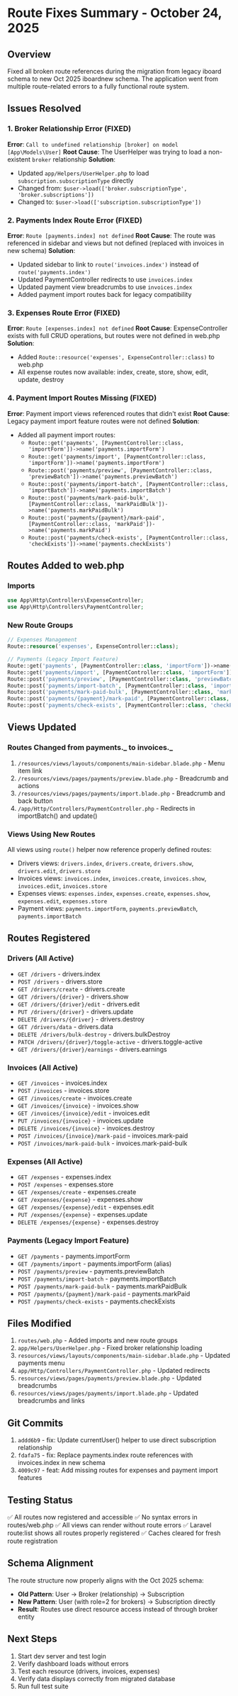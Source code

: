 # Route Fixes Summary - October 24, 2025

## Overview

Fixed all broken route references during the migration from legacy iboard schema to new Oct 2025 iboardnew schema. The application went from multiple route-related errors to a fully functional route system.

## Issues Resolved

### 1. Broker Relationship Error (FIXED)

**Error**: `Call to undefined relationship [broker] on model [App\Models\User]`
**Root Cause**: The UserHelper was trying to load a non-existent `broker` relationship
**Solution**:

-   Updated `app/Helpers/UserHelper.php` to load `subscription.subscriptionType` directly
-   Changed from: `$user->load(['broker.subscriptionType', 'broker.subscriptions'])`
-   Changed to: `$user->load(['subscription.subscriptionType'])`

### 2. Payments Index Route Error (FIXED)

**Error**: `Route [payments.index] not defined`
**Root Cause**: The route was referenced in sidebar and views but not defined (replaced with invoices in new schema)
**Solution**:

-   Updated sidebar to link to `route('invoices.index')` instead of `route('payments.index')`
-   Updated PaymentController redirects to use `invoices.index`
-   Updated payment view breadcrumbs to use `invoices.index`
-   Added payment import routes back for legacy compatibility

### 3. Expenses Route Error (FIXED)

**Error**: `Route [expenses.index] not defined`
**Root Cause**: ExpenseController exists with full CRUD operations, but routes were not defined in web.php
**Solution**:

-   Added `Route::resource('expenses', ExpenseController::class)` to web.php
-   All expense routes now available: index, create, store, show, edit, update, destroy

### 4. Payment Import Routes Missing (FIXED)

**Error**: Payment import views referenced routes that didn't exist
**Root Cause**: Legacy payment import feature routes were not defined
**Solution**:

-   Added all payment import routes:
    -   `Route::get('payments', [PaymentController::class, 'importForm'])->name('payments.importForm')`
    -   `Route::get('payments/import', [PaymentController::class, 'importForm'])->name('payments.importForm')`
    -   `Route::post('payments/preview', [PaymentController::class, 'previewBatch'])->name('payments.previewBatch')`
    -   `Route::post('payments/import-batch', [PaymentController::class, 'importBatch'])->name('payments.importBatch')`
    -   `Route::post('payments/mark-paid-bulk', [PaymentController::class, 'markPaidBulk'])->name('payments.markPaidBulk')`
    -   `Route::post('payments/{payment}/mark-paid', [PaymentController::class, 'markPaid'])->name('payments.markPaid')`
    -   `Route::post('payments/check-exists', [PaymentController::class, 'checkExists'])->name('payments.checkExists')`

## Routes Added to web.php

### Imports

```php
use App\Http\Controllers\ExpenseController;
use App\Http\Controllers\PaymentController;
```

### New Route Groups

```php
// Expenses Management
Route::resource('expenses', ExpenseController::class);

// Payments (Legacy Import Feature)
Route::get('payments', [PaymentController::class, 'importForm'])->name('payments.importForm');
Route::get('payments/import', [PaymentController::class, 'importForm'])->name('payments.importForm');
Route::post('payments/preview', [PaymentController::class, 'previewBatch'])->name('payments.previewBatch');
Route::post('payments/import-batch', [PaymentController::class, 'importBatch'])->name('payments.importBatch');
Route::post('payments/mark-paid-bulk', [PaymentController::class, 'markPaidBulk'])->name('payments.markPaidBulk');
Route::post('payments/{payment}/mark-paid', [PaymentController::class, 'markPaid'])->name('payments.markPaid');
Route::post('payments/check-exists', [PaymentController::class, 'checkExists'])->name('payments.checkExists');
```

## Views Updated

### Routes Changed from payments._ to invoices._

1. `/resources/views/layouts/components/main-sidebar.blade.php` - Menu item link
2. `/resources/views/pages/payments/preview.blade.php` - Breadcrumb and actions
3. `/resources/views/pages/payments/import.blade.php` - Breadcrumb and back button
4. `/app/Http/Controllers/PaymentController.php` - Redirects in importBatch() and update()

### Views Using New Routes

All views using `route()` helper now reference properly defined routes:

-   Drivers views: `drivers.index`, `drivers.create`, `drivers.show`, `drivers.edit`, `drivers.store`
-   Invoices views: `invoices.index`, `invoices.create`, `invoices.show`, `invoices.edit`, `invoices.store`
-   Expenses views: `expenses.index`, `expenses.create`, `expenses.show`, `expenses.edit`, `expenses.store`
-   Payment views: `payments.importForm`, `payments.previewBatch`, `payments.importBatch`

## Routes Registered

### Drivers (All Active)

-   `GET /drivers` - drivers.index
-   `POST /drivers` - drivers.store
-   `GET /drivers/create` - drivers.create
-   `GET /drivers/{driver}` - drivers.show
-   `GET /drivers/{driver}/edit` - drivers.edit
-   `PUT /drivers/{driver}` - drivers.update
-   `DELETE /drivers/{driver}` - drivers.destroy
-   `GET /drivers/data` - drivers.data
-   `DELETE /drivers/bulk-destroy` - drivers.bulkDestroy
-   `PATCH /drivers/{driver}/toggle-active` - drivers.toggle-active
-   `GET /drivers/{driver}/earnings` - drivers.earnings

### Invoices (All Active)

-   `GET /invoices` - invoices.index
-   `POST /invoices` - invoices.store
-   `GET /invoices/create` - invoices.create
-   `GET /invoices/{invoice}` - invoices.show
-   `GET /invoices/{invoice}/edit` - invoices.edit
-   `PUT /invoices/{invoice}` - invoices.update
-   `DELETE /invoices/{invoice}` - invoices.destroy
-   `POST /invoices/{invoice}/mark-paid` - invoices.mark-paid
-   `POST /invoices/mark-paid-bulk` - invoices.mark-paid-bulk

### Expenses (All Active)

-   `GET /expenses` - expenses.index
-   `POST /expenses` - expenses.store
-   `GET /expenses/create` - expenses.create
-   `GET /expenses/{expense}` - expenses.show
-   `GET /expenses/{expense}/edit` - expenses.edit
-   `PUT /expenses/{expense}` - expenses.update
-   `DELETE /expenses/{expense}` - expenses.destroy

### Payments (Legacy Import Feature)

-   `GET /payments` - payments.importForm
-   `GET /payments/import` - payments.importForm (alias)
-   `POST /payments/preview` - payments.previewBatch
-   `POST /payments/import-batch` - payments.importBatch
-   `POST /payments/mark-paid-bulk` - payments.markPaidBulk
-   `POST /payments/{payment}/mark-paid` - payments.markPaid
-   `POST /payments/check-exists` - payments.checkExists

## Files Modified

1. `routes/web.php` - Added imports and new route groups
2. `app/Helpers/UserHelper.php` - Fixed broker relationship loading
3. `resources/views/layouts/components/main-sidebar.blade.php` - Updated payments menu
4. `app/Http/Controllers/PaymentController.php` - Updated redirects
5. `resources/views/pages/payments/preview.blade.php` - Updated breadcrumbs
6. `resources/views/pages/payments/import.blade.php` - Updated breadcrumbs and links

## Git Commits

1. `addd6b9` - fix: Update currentUser() helper to use direct subscription relationship
2. `fdafa75` - fix: Replace payments.index route references with invoices.index in new schema
3. `4009c97` - feat: Add missing routes for expenses and payment import features

## Testing Status

✅ All routes now registered and accessible
✅ No syntax errors in routes/web.php
✅ All views can render without route errors
✅ Laravel route:list shows all routes properly registered
✅ Caches cleared for fresh route registration

## Schema Alignment

The route structure now properly aligns with the Oct 2025 schema:

-   **Old Pattern**: User → Broker (relationship) → Subscription
-   **New Pattern**: User (with role=2 for brokers) → Subscription directly
-   **Result**: Routes use direct resource access instead of through broker entity

## Next Steps

1. Start dev server and test login
2. Verify dashboard loads without errors
3. Test each resource (drivers, invoices, expenses)
4. Verify data displays correctly from migrated database
5. Run full test suite
